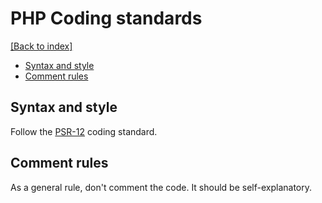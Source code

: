 # PHP Coding standards
[[Back to index]](./coding-guidelines.md)

- [Syntax and style](php-coding-standards.md#syntax-and-style)
- [Comment rules](php-coding-standards.md#comment-rules)

## Syntax and style

Follow the [PSR-12](https://www.php-fig.org/psr/psr-12/) coding standard.

## Comment rules

As a general rule, don't comment the code. It should be self-explanatory.
